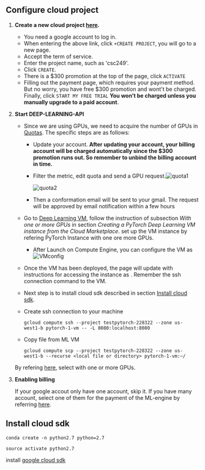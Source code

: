## Configure cloud project

1. **Create a new cloud project [here](https://console.cloud.google.com/cloud-resource-manager).**

   - You need a google account to log in.
   - When entering the above link, click `+CREATE PROJECT`, you will go to a new page.
   - Accept the term of service.
   - Enter the project name, such as 'csc249'.
   - Click `CREATE`.
   - There is a $300 promotion at the top of the page, click `ACTIVATE`
   - Filling out the payment page, which requires your payment method. But no worry, you have free $300 promotion and wont't be charged. Finally, click `START MY FREE TRIAL`
     **You won’t be charged unless you manually upgrade to a paid account**.


2. **Start DEEP-LEARNING-API**

   - Since we are using GPUs, we need to acquire the number of GPUs in [Quotas](https://console.cloud.google.com/quotas?_ga=2.186016044.-444096342.1547227127). The specific steps are as follows:

     - Update your account. **After updating your account, your billing account will be charged automatically since the $300 promotion runs out. So remember to unbind the billing account in time.**

     - Filter the metric, edit quota and send a GPU request.![quota1](/Users/jshi/Dropbox/course/CSC249Machine_Vision/images/quota1.png)

       ![quota2](/Users/jshi/Dropbox/course/CSC249Machine_Vision/images/quota2.png)

     - Then a conformation email will be sent to your gmail. The request will be approved by email notification within a few hours

   - Go to [Deep Learning VM](https://cloud.google.com/deep-learning-vm/docs/pytorch_start_instance), follow the instruction of subsection *With one or more GPUs* in section *Creating a PyTorch Deep Learning VM instance from the Cloud Marketplace*. set up the VM instance by refering PyTorch Instance with one ore more GPUs. 

     - After Launch on Compute Engine, you can configure the VM as ![VMconfig](/Users/jshi/Dropbox/course/CSC249Machine_Vision/images/VMconfig.png)

   - Once the VM has been deployed, the page will update with instructions for accessing the instance as ![](). Remember the ssh connection command to the VM.

   - Next step is to install cloud sdk described in section [Install cloud sdk](#cloudsdk).

   - Create ssh connection to your machine 

     `gcloud compute ssh --project testpytorch-228322 --zone us-west1-b pytorch-1-vm -- -L 8080:localhost:8080`

   - Copy file from ML VM

     `gcloud compute scp --project testpytorch-228322 --zone us-west1-b --recurse <local file or directory> pytorch-1-vm:~/`

     

   By refering [here](https://cloud.google.com/deep-learning-vm/docs/pytorch_start_instance), select with one or more GPUs.

3. **Enabling billing**

   If your google accout only have one account, skip it. If you have many account, select one of them for the payment of the ML-engine by referring [here](https://support.google.com/cloud/answer/6293499#enable-billing).

   
## Install cloud sdk <a name="cloudsdk"></a>

`conda create -n python2.7 python=2.7`

`source activate python2.7`

install [google cloud sdk](https://cloud.google.com/sdk/docs/quickstart-macos#before-you-begin)




